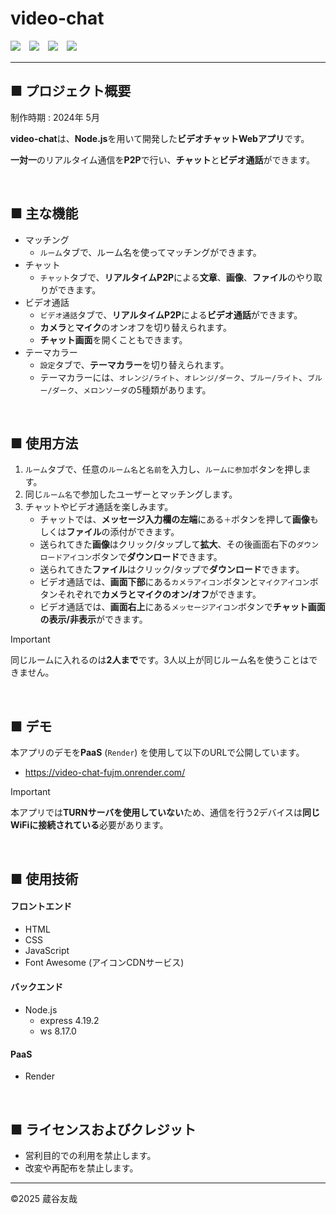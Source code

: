 # video-chat
<img src="https://img.shields.io/badge/-Node.js-006e00.svg?logo=node.js&style=for-the-badge">　<img src="https://img.shields.io/badge/-Html5-ffcdbf.svg?logo=html5&style=for-the-badge">　<img src="https://img.shields.io/badge/-Css3-1572B6.svg?logo=css3&style=for-the-badge">　<img src="https://img.shields.io/badge/-Javascript-948300.svg?logo=javascript&style=for-the-badge">

------

## ■ プロジェクト概要
制作時期 : 2024年 5月

**video-chat**は、**Node.js**を用いて開発した**ビデオチャットWebアプリ**です。

**一対一**のリアルタイム通信を**P2P**で行い、**チャット**と**ビデオ通話**ができます。

&nbsp;  

## ■ 主な機能
* マッチング
  * `ルーム`タブで、ルーム名を使ってマッチングができます。
* チャット
  * `チャット`タブで、**リアルタイムP2P**による**文章**、**画像**、**ファイル**のやり取りができます。
* ビデオ通話
  * `ビデオ通話`タブで、**リアルタイムP2P**による**ビデオ通話**ができます。
  * **カメラ**と**マイク**のオンオフを切り替えられます。
  * **チャット画面**を開くこともできます。
* テーマカラー
  * `設定`タブで、**テーマカラー**を切り替えられます。
  * テーマカラーには、`オレンジ/ライト`、`オレンジ/ダーク`、`ブルー/ライト`、`ブルー/ダーク`、`メロンソーダ`の5種類があります。

&nbsp;  

## ■ 使用方法
1. `ルーム`タブで、任意の`ルーム名`と`名前`を入力し、`ルームに参加`ボタンを押します。
2. 同じ`ルーム名`で参加したユーザーとマッチングします。
3. チャットやビデオ通話を楽しみます。
   * チャットでは、**メッセージ入力欄の左端**にある`＋`ボタンを押して**画像**もしくは**ファイル**の添付ができます。
   * 送られてきた**画像**はクリック/タップして**拡大**、その後画面右下の`ダウンロードアイコン`ボタンで**ダウンロード**できます。
   * 送られてきた**ファイル**はクリック/タップで**ダウンロード**できます。
   * ビデオ通話では、**画面下部**にある`カメラアイコン`ボタンと`マイクアイコン`ボタンそれぞれで**カメラとマイクのオン/オフ**ができます。
   * ビデオ通話では、**画面右上**にある`メッセージアイコン`ボタンで**チャット画面の表示/非表示**ができます。

> [!IMPORTANT]
> 同じルームに入れるのは**2人まで**です。3人以上が同じルーム名を使うことはできません。

&nbsp;  

## ■ デモ
本アプリのデモを**PaaS** (`Render`) を使用して以下のURLで公開しています。

* https://video-chat-fujm.onrender.com/

> [!IMPORTANT]
> 本アプリでは**TURNサーバを使用していない**ため、通信を行う2デバイスは**同じWiFiに接続されている**必要があります。

&nbsp;  

## ■ 使用技術
#### フロントエンド
* HTML
* CSS
* JavaScript
* Font Awesome (アイコンCDNサービス)

#### バックエンド
* Node.js
  * express 4.19.2
  * ws 8.17.0

#### PaaS
* Render

&nbsp;  

## ■ ライセンスおよびクレジット
* 営利目的での利用を禁止します。
* 改変や再配布を禁止します。

------

©️2025 蔵谷友哉
